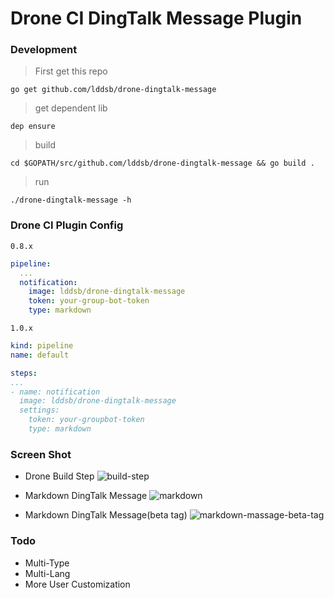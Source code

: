 # Drone CI DingTalk Message Plugin
### Development

> First get this repo
```shell
go get github.com/lddsb/drone-dingtalk-message
```
> get dependent lib
```shell
dep ensure
```
> build
```shell
cd $GOPATH/src/github.com/lddsb/drone-dingtalk-message && go build .
```
> run
```shell
./drone-dingtalk-message -h
```

### Drone CI Plugin Config
`0.8.x`
```yaml
pipeline:
  ...
  notification:
    image: lddsb/drone-dingtalk-message
    token: your-group-bot-token
    type: markdown
```

`1.0.x`
```yaml
kind: pipeline
name: default

steps:
...
- name: notification
  image: lddsb/drone-dingtalk-message
  settings:
    token: your-groupbot-token
    type: markdown

```

### Screen Shot
- Drone Build Step
![build-step](https://ws1.sinaimg.cn/large/006tNbRwgy1fym86hefglj30eo04i749.jpg)


-  Markdown DingTalk Message
![markdown](https://ws3.sinaimg.cn/large/006tNbRwgy1fym82mg57fj30bo04pjrd.jpg)


- Markdown DingTalk Message(beta tag)
![markdown-massage-beta-tag](https://ws3.sinaimg.cn/large/006tNc79gy1fzgcennwy3j30a00abwf3.jpg)

### Todo

- Multi-Type
- Multi-Lang
- More User Customization